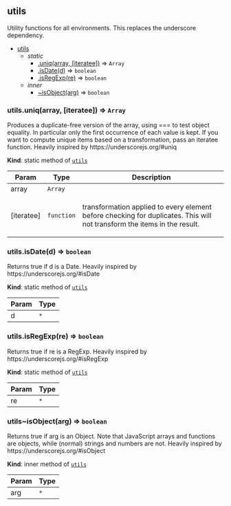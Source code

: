 <a name="module_utils"></a>

## utils
<p>Utility functions for all environments.
This replaces the underscore dependency.</p>


* [utils](#module_utils)
    * _static_
        * [.uniq(array, [iteratee])](#module_utils.uniq) ⇒ <code>Array</code>
        * [.isDate(d)](#module_utils.isDate) ⇒ <code>boolean</code>
        * [.isRegExp(re)](#module_utils.isRegExp) ⇒ <code>boolean</code>
    * _inner_
        * [~isObject(arg)](#module_utils..isObject) ⇒ <code>boolean</code>

<a name="module_utils.uniq"></a>

### utils.uniq(array, [iteratee]) ⇒ <code>Array</code>
<p>Produces a duplicate-free version of the array, using === to test object equality. In particular only the first
occurrence of each value is kept. If you want to compute unique items based on a transformation, pass an iteratee
function.
Heavily inspired by https://underscorejs.org/#uniq</p>

**Kind**: static method of [<code>utils</code>](#module_utils)  

| Param | Type | Description |
| --- | --- | --- |
| array | <code>Array</code> |  |
| [iteratee] | <code>function</code> | <p>transformation applied to every element before checking for duplicates. This will not transform the items in the result.</p> |

<a name="module_utils.isDate"></a>

### utils.isDate(d) ⇒ <code>boolean</code>
<p>Returns true if d is a Date.
Heavily inspired by https://underscorejs.org/#isDate</p>

**Kind**: static method of [<code>utils</code>](#module_utils)  

| Param | Type |
| --- | --- |
| d | <code>\*</code> | 

<a name="module_utils.isRegExp"></a>

### utils.isRegExp(re) ⇒ <code>boolean</code>
<p>Returns true if re is a RegExp.
Heavily inspired by https://underscorejs.org/#isRegExp</p>

**Kind**: static method of [<code>utils</code>](#module_utils)  

| Param | Type |
| --- | --- |
| re | <code>\*</code> | 

<a name="module_utils..isObject"></a>

### utils~isObject(arg) ⇒ <code>boolean</code>
<p>Returns true if arg is an Object. Note that JavaScript arrays and functions are objects, while (normal) strings
and numbers are not.
Heavily inspired by https://underscorejs.org/#isObject</p>

**Kind**: inner method of [<code>utils</code>](#module_utils)  

| Param | Type |
| --- | --- |
| arg | <code>\*</code> | 

